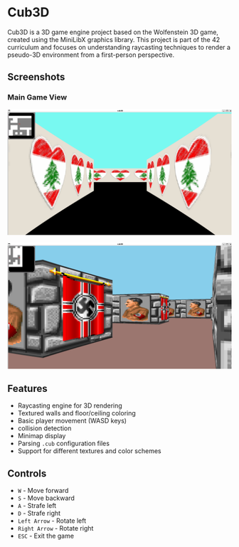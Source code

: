 # Cub3D

Cub3D is a 3D game engine project based on the Wolfenstein 3D game, created using the MiniLibX graphics library. This project is part of the 42 curriculum and focuses on understanding raycasting techniques to render a pseudo-3D environment from a first-person perspective.

## Screenshots
### Main Game View
![Game Screenshot](./screenshot1.png)

![Minimap Screenshot](./screenshot2.png)

## Features
- Raycasting engine for 3D rendering
- Textured walls and floor/ceiling coloring
- Basic player movement (WASD keys) 
- collision detection
- Minimap display
- Parsing `.cub` configuration files
- Support for different textures and color schemes


## Controls
- `W` - Move forward
- `S` - Move backward
- `A` - Strafe left
- `D` - Strafe right
- `Left Arrow` - Rotate left
- `Right Arrow` - Rotate right
- `ESC` - Exit the game



